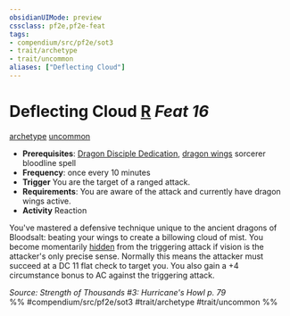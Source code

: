 ```yaml
---
obsidianUIMode: preview
cssclass: pf2e,pf2e-feat
tags:
- compendium/src/pf2e/sot3
- trait/archetype
- trait/uncommon
aliases: ["Deflecting Cloud"]
---
```

# Deflecting Cloud  [R](../../rules/core-rulebook/chapter-9-playing-the-game.md#Actions "Reaction") *Feat 16*  
[archetype](../../rules/traits/archetype.md)  [uncommon](../../rules/traits/uncommon.md)  

- **Prerequisites**: [Dragon Disciple Dedication](dragon-disciple-dedication-apg.md), [dragon wings](../spells/dragon-wings.md) sorcerer bloodline spell
- **Frequency**: once every 10 minutes
- **Trigger** You are the target of a ranged attack.
- **Requirements**: You are aware of the attack and currently have dragon wings active.
- **Activity** Reaction

You've mastered a defensive technique unique to the ancient dragons of Bloodsalt: beating your wings to create a billowing cloud of mist. You become momentarily [hidden](../../rules/conditions.md#Hidden) from the triggering attack if vision is the attacker's only precise sense. Normally this means the attacker must succeed at a DC 11 flat check to target you. You also gain a +4 circumstance bonus to AC against the triggering attack.

*Source: Strength of Thousands #3: Hurricane's Howl p. 79*  
%% #compendium/src/pf2e/sot3 #trait/archetype #trait/uncommon %%